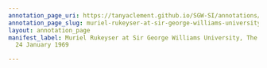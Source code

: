 ```yaml
---
annotation_page_uri: https://tanyaclement.github.io/SGW-SI/annotations/muriel-rukeyser-at-sir-george-williams-university-the-poetry-series-24-january-1969-canvas-1-introducer.json
annotation_page_slug: muriel-rukeyser-at-sir-george-williams-university-the-poetry-series-24-january-1969-canvas-1-introducer
layout: annotation_page
manifest_label: Muriel Rukeyser at Sir George Williams University, The Poetry Series,
  24 January 1969

---
```

